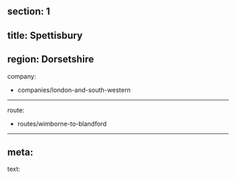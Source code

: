 ﻿section: 1
----
title: Spettisbury
----
region: Dorsetshire
----
company:
- companies/london-and-south-western
----
route:
- routes/wimborne-to-blandford
----
meta:
----
text: